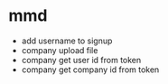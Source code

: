 # mmd
- add username to signup
- company upload file
- company get user id from token
- company get company id from token
